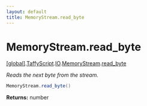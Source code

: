 ```yaml
---
layout: default
title: MemoryStream.read_byte
---
```


# MemoryStream.read_byte

[\[global\]]({{site.baseurl}}/docs/).[TaffyScript]({{site.baseurl}}/docs/TaffyScript/).[IO]({{site.baseurl}}/docs/TaffyScript/IO/).[MemoryStream]({{site.baseurl}}/docs/TaffyScript/IO/MemoryStream/).[read_byte]({{site.baseurl}}/docs/TaffyScript/IO/MemoryStream/read_byte/)

_Reads the next byte from the stream._

```cs
MemoryStream.read_byte()
```

**Returns:** number
